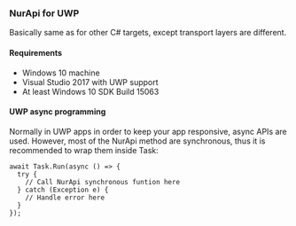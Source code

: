 ### NurApi for UWP
Basically same as for other C# targets, except transport layers are different.

#### Requirements
- Windows 10 machine
- Visual Studio 2017 with UWP support
- At least Windows 10 SDK Build 15063

#### UWP async programming
Normally in UWP apps in order to keep your app responsive, async APIs are used.
However, most of the NurApi method are synchronous, thus it is recommended to wrap them inside Task:
```
await Task.Run(async () => {
  try {
    // Call NurApi synchronous funtion here
  } catch (Exception e) {
    // Handle error here
  }
});
```
